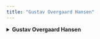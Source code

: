 ```yaml
---
title: "Gustav Overgaard Hansen"
---
```

<details>
  <summary><strong>Gustav Overgaard Hansen</strong></summary>
  <p><i>Melodi: Give It Up</i><br><br>
  Na-na, na-na, na-na, na-na-na-na now<br>
  Ingen overgår<br>
  Overgaard<br>
  Gustav Overgaard</p>
</details>
